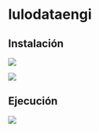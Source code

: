 # lulodataengi

##  Instalación
![](https://encrypted-tbn0.gstatic.com/images?q=tbn:ANd9GcS9JcsB5fT_qiNjDxiDCf-WDmfjBACr3omquuWYnyj7zdnpmk9YtDC9LdP8JMdrPZhdyG8&usqp=CAU)


![](https://drive.google.com/file/d/1ddXl-75Pjbx1hSCpe-3gWBEP7w7yF_PB/view?usp=sharing)

##  Ejecución
![](https://png.pngtree.com/element_our/png_detail/20181227/coding-on-screen-glyph-black-icon-png_292939.jpg)
